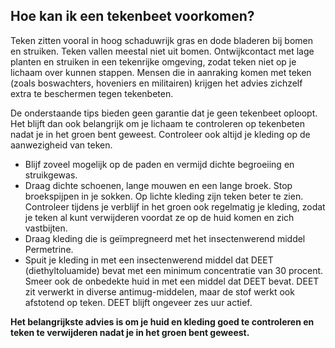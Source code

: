## Hoe kan ik een tekenbeet voorkomen?
Teken zitten vooral in hoog schaduwrijk gras en dode bladeren bij bomen en struiken. Teken vallen meestal niet uit bomen. Ontwijkcontact met lage planten en struiken in een tekenrijke omgeving, zodat teken niet op je lichaam over kunnen stappen. Mensen die in aanraking komen met teken (zoals boswachters, hoveniers en militairen) krijgen het advies zichzelf extra te beschermen tegen tekenbeten.

De onderstaande tips bieden geen garantie dat je geen tekenbeet oploopt. Het blijft dan ook belangrijk om je lichaam te controleren op tekenbeten nadat je in het groen bent geweest. Controleer ook altijd je kleding op de aanwezigheid van teken.
- Blijf zoveel mogelijk op de paden en vermijd dichte begroeiing en struikgewas.
-	Draag dichte schoenen, lange mouwen en een lange broek. Stop broekspijpen in je sokken. Op lichte kleding zijn teken beter te zien. Controleer tijdens je verblijf in het groen ook regelmatig je kleding, zodat je teken al kunt verwijderen voordat ze op de huid komen en zich vastbijten. 
-	Draag kleding die is geïmpregneerd met het insectenwerend middel Permetrine.
-	Spuit je kleding in met een insectenwerend middel dat DEET (diethyltoluamide) bevat met een minimum concentratie van 30 procent. Smeer ook de onbedekte huid in met een middel dat DEET bevat. DEET zit verwerkt in diverse antimug-middelen, maar de stof werkt ook afstotend op teken. DEET blijft ongeveer zes uur actief.
 

**Het belangrijkste advies is om je huid en kleding goed te controleren en teken te verwijderen nadat je in het groen bent geweest.**
